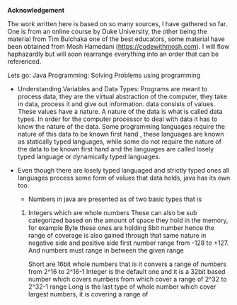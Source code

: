 **Acknowledgement**

The work written here is based on so many sources, I have gathered so far. One is from an online course by Duke University, the other being the material from Tim Bulchaka one of the best educators, some material have been obtained from Mosh Hamedani (https://codewithmosh.com).
I will flow haphazardly but will soon rearrange everything into an order that can be referenced.

Lets go:
Java Programming: Solving Problems using programming

 - Understanding Variables and Data Types:
Programs are meant to process data, they are the virtual abstraction of the computer, they take in data, process it and give out information. data consists of values. These values have a nature. A nature of the data is what is called data types. In order for the computer processor to deal with data it has to know the nature of the data. Some programming languages require the nature of this data to be known first hand , these languages are known as statically typed languages, while some do not require the nature of the data to be known first hand and the languages are called losely typed language or dynamically typed languages. 
 
 - Even though there are losely typed languaged and strictly typed ones all languages process some form of values that data holds, java has its own too.

   - Numbers in java are presented as of two basic types that is
	1. Integers which are whole numbers 
		These can also be sub categorized based on the amount of space they hold in the memory, for example
		Byte these ones are holding 8bit number hence the range of coverage is also gained through that same nature in negative side and positive side first number range from -128 to +127. And numbers must range in between the given range

		Short are 16bit whole numbers that is it convers a range of numbers from 2^16 to 2^16-1
                Integer is the default one and it is a 32bit based number which covers numbers from which cover a range of 2^32 to 2^32-1 range
		Long is the last type of whole number which cover largest numbers, it is covering a range of

